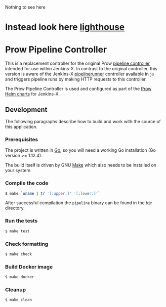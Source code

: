 Nothing to see here
 
# Instead look here [lighthouse](https://github.com/jenkins-x/lighthouse/)

# Prow Pipeline Controller

This is a replacement controller for the original Prow [pipeline controller](https://github.com/kubernetes/test-infra/tree/master/prow/cmd/pipeline) intended for use within Jenkins-X.
In contrast to the original controller, this version is aware of the Jenkins-X [pipelinerunner](https://github.com/jenkins-x/jx/blob/master/pkg/cmd/controller/pipelinerunner.go) controller available in `jx` and triggers pipeline runs by making HTTP requests to this controller.

The Prow Pipeline Controller is used and configured as part of the [Prow Helm charts](https://github.com/jenkins-x-charts/prow/tree/master/prow/) for Jenkins-X.

## Development

The following paragraphs describe how to build and work with the source of this application.

### Prerequisites

The project is written in [Go](https://golang.org/), so you will need a working Go installation (Go version >= 1.12.4).

The build itself is driven by GNU [Make](https://www.gnu.org/software/make/) which also needs to be installed on your system.

### Compile the code

```bash
$ make `uname | tr '[:upper:]' '[:lower:]'`
```

After successful compilation the `pipeline` binary can be found in the `bin` directory.

### Run the tests

```bash   
$ make test
```

### Check formatting

```bash   
$ make check
```

### Build Docker image

```bash   
$ make docker
```

### Cleanup

```bash   
$ make clean
```
